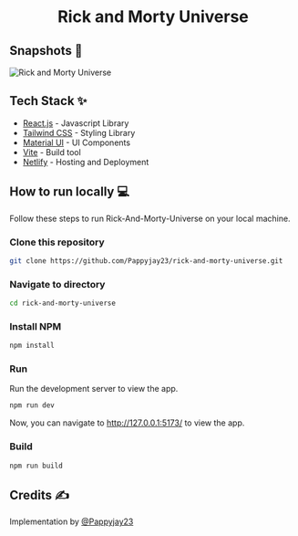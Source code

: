 <div align="center">
	<h1> Rick and Morty Universe </h1>
</div>

## Snapshots 📸

![Rick and Morty Universe](https://user-images.githubusercontent.com/60526129/220411598-dbc51236-d078-4781-80f7-82b30f456e22.png)


## Tech Stack ✨

- [React.js](https://reactjs.org/) - Javascript Library
- [Tailwind CSS](https://tailwindcss.com/) - Styling Library
- [Material UI](https://mui.com/) - UI Components
- [Vite](https://vitejs.dev/) - Build tool
- [Netlify](https://www.netlify.com/) - Hosting and Deployment

## How to run locally 💻

Follow these steps to run Rick-And-Morty-Universe on your local machine.

### Clone this repository

```bash
git clone https://github.com/Pappyjay23/rick-and-morty-universe.git
```

### Navigate to directory

```bash
cd rick-and-morty-universe
```

### Install NPM

```bash
npm install
```

### Run

Run the development server to view the app.

```bash
npm run dev
```

Now, you can navigate to http://127.0.0.1:5173/ to view the app.

### Build

```bash
npm run build
```

## Credits ✍

Implementation by [@Pappyjay23](https://github.com/Pappyjay23)

